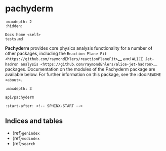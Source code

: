 # pachyderm

```{toctree}
:maxdepth: 2
:hidden:

Docs home <self>
tests.md

```

**Pachyderm** provides core physics analysis functionality for a number of other packages, including the
`Reaction Plane Fit <https://github.com/raymondEhlers/reactionPlaneFit>`__ and `ALICE Jet-hadron analysis
<https://github.com/raymondEhlers/alice-jet-hadron>`__  packages. Documentation on the modules of the
Pachyderm package are available below. For further information on this package, see the :doc:`README <about>`.


```{toctree}
:maxdepth: 3

api/pachyderm

```

```{include} ../README.md
:start-after: <!-- SPHINX-START -->
```

## Indices and tables

- {ref}`genindex`
- {ref}`modindex`
- {ref}`search`
